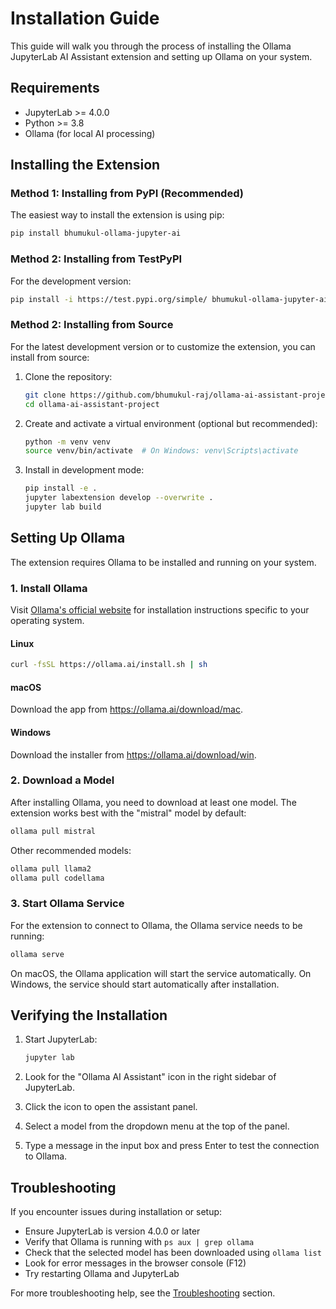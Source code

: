 # Installation Guide

This guide will walk you through the process of installing the Ollama JupyterLab AI Assistant extension and setting up Ollama on your system.

## Requirements

- JupyterLab >= 4.0.0
- Python >= 3.8
- Ollama (for local AI processing)

## Installing the Extension

### Method 1: Installing from PyPI (Recommended)

The easiest way to install the extension is using pip:

```bash
pip install bhumukul-ollama-jupyter-ai
```

### Method 2: Installing from TestPyPI

For the development version:

```bash
pip install -i https://test.pypi.org/simple/ bhumukul-ollama-jupyter-ai
```

### Method 2: Installing from Source

For the latest development version or to customize the extension, you can install from source:

1. Clone the repository:
   ```bash
   git clone https://github.com/bhumukul-raj/ollama-ai-assistant-project.git
   cd ollama-ai-assistant-project
   ```

2. Create and activate a virtual environment (optional but recommended):
   ```bash
   python -m venv venv
   source venv/bin/activate  # On Windows: venv\Scripts\activate
   ```

3. Install in development mode:
   ```bash
   pip install -e .
   jupyter labextension develop --overwrite .
   jupyter lab build
   ```

## Setting Up Ollama

The extension requires Ollama to be installed and running on your system.

### 1. Install Ollama

Visit [Ollama's official website](https://ollama.ai) for installation instructions specific to your operating system.

#### Linux
```bash
curl -fsSL https://ollama.ai/install.sh | sh
```

#### macOS
Download the app from https://ollama.ai/download/mac.

#### Windows
Download the installer from https://ollama.ai/download/win.

### 2. Download a Model

After installing Ollama, you need to download at least one model. The extension works best with the "mistral" model by default:

```bash
ollama pull mistral
```

Other recommended models:
```bash
ollama pull llama2
ollama pull codellama
```

### 3. Start Ollama Service

For the extension to connect to Ollama, the Ollama service needs to be running:

```bash
ollama serve
```

On macOS, the Ollama application will start the service automatically. On Windows, the service should start automatically after installation.

## Verifying the Installation

1. Start JupyterLab:
   ```bash
   jupyter lab
   ```

2. Look for the "Ollama AI Assistant" icon in the right sidebar of JupyterLab.

3. Click the icon to open the assistant panel.

4. Select a model from the dropdown menu at the top of the panel.

5. Type a message in the input box and press Enter to test the connection to Ollama.

## Troubleshooting

If you encounter issues during installation or setup:

- Ensure JupyterLab is version 4.0.0 or later
- Verify that Ollama is running with `ps aux | grep ollama`
- Check that the selected model has been downloaded using `ollama list`
- Look for error messages in the browser console (F12)
- Try restarting Ollama and JupyterLab

For more troubleshooting help, see the [Troubleshooting](troubleshooting.md) section. 